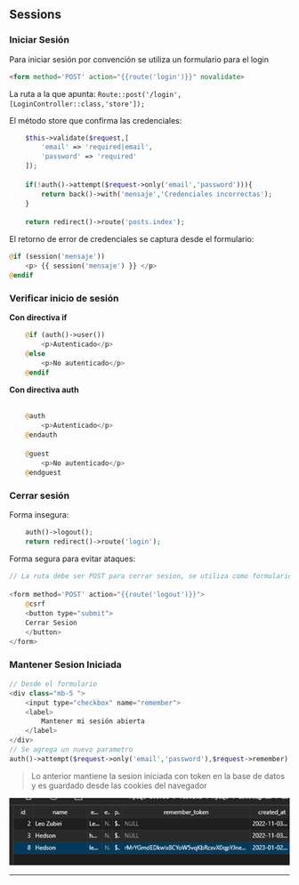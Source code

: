 ## Sessions

### Iniciar Sesión

Para iniciar sesión por convención se utiliza un formulario para el login

```html
<form method='POST' action="{{route('login')}}" novalidate>
```

La ruta a la que apunta:
```Route::post('/login',[LoginController::class,'store']);```


El método store que confirma las credenciales:

```php
    $this->validate($request,[
        'email' => 'required|email',
        'password' => 'required'
    ]);

    if(!auth()->attempt($request->only('email','password'))){
        return back()->with('mensaje','Credenciales incorrectas');
    }

    return redirect()->route('posts.index');
```

El retorno de error de credenciales se captura desde el formulario:

```php
@if (session('mensaje'))
    <p> {{ session('mensaje') }} </p>
@endif
```

### Verificar inicio de sesión

**Con directiva if**

```php
    @if (auth()->user())
        <p>Autenticado</p>
    @else
        <p>No autenticado</p>
    @endif
```

**Con directiva auth**

```php

    @auth
        <p>Autenticado</p>
    @endauth

    @guest
        <p>No autenticado</p>
    @endguest
```

### Cerrar sesión

Forma insegura:

```php
    auth()->logout();
    return redirect()->route('login');
```

Forma segura para evitar ataques:

```php
// La ruta debe ser POST para cerrar sesion, se utiliza como formulario

<form method='POST' action="{{route('logout')}}"> 
    @csrf
    <button type="submit">
    Cerrar Sesion
    </button>
</form>

```

### Mantener Sesion Iniciada

```php
// Desde el formulario
<div class="mb-5 ">
    <input type="checkbox" name="remember">
    <label>
        Mantener mi sesión abierta
    </label>
</div>
// Se agrega un nuevo parametro
auth()->attempt($request->only('email','password'),$request->remember)
``` 

> Lo anterior mantiene la sesion iniciada con token en la base de datos y es guardado desde las cookies del navegador

![](../img/6.1.png)

---

